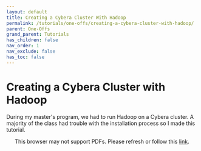 ```yaml
---
layout: default
title: Creating a Cybera Cluster With Hadoop
permalink: /tutorials/one-offs/creating-a-cybera-cluster-with-hadoop/
parent: One-Offs
grand_parent: Tutorials
has_children: false
nav_order: 1
nav_exclude: false
has_toc: false
---
```


# Creating a Cybera Cluster with Hadoop

During my master's program, we had to run Hadoop on a Cybera cluster. 
A majority of the class had trouble with the installation process so I made this tutorial.

<p align="center">
    <object data="https://drive.google.com/viewerng/viewer?embedded=true&url=https://raw.githubusercontent.com/sirpaulmcd/Software-Cheat-Sheets/master/Hadoop/Creating-A-Cybera-Cluster-With-Hadoop.pdf" type="application/pdf" width="700px" height="700px">
        <p>
            This browser may not support PDFs. Please refresh or follow this
            <a href="https://drive.google.com/viewerng/viewer?embedded=true&url=https://raw.githubusercontent.com/sirpaulmcd/Software-Cheat-Sheets/master/Hadoop/Creating-A-Cybera-Cluster-With-Hadoop.pdf">link</a>.
        </p>
    </object>
</p>